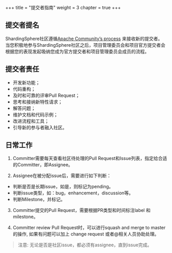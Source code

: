 +++
title = "提交者指南"
weight = 3
chapter = true
+++

## 提交者提名

ShardingSphere社区遵循[Apache Community’s process](http://community.apache.org/newcommitter.html) 来接收新的提交者。
当您积极地参与ShardingSphere社区之后，项目管理委员会和项目官方提交者会根据您的表现发起吸纳您成为官方提交者和项目管理委员会成员的流程。

## 提交者责任

 - 开发新功能；
 - 代码重构；
 - 及时和可靠的评审Pull Request；
 - 思考和接纳新特性请求；
 - 解答问题；
 - 维护文档和代码示例；
 - 改进流程和工具；
 - 引导新的参与者融入社区。

## 日常工作

1. Committer需要每天查看社区待处理的Pull Request和Issue列表，指定给合适的Committer，即Assignee。

2. Assignee在被分配issue后，需要进行如下判断：

 - 判断是否是长期issue，如是，则标记为pending。
 - 判断issue类型，如：bug，enhancement，discussion等。
 - 判断Milestone，并标记。

3. Committer提交的Pull Request，需要根据PR类型和时间标注label 和 milestone。

4. Committer review Pull Request时，可以进行squash and merge to master的操作, 如果有问题可以加上 change request 或者@相关人员协助处理。

> 注意: 无论是否是社区issue，都必须有assignee，直到issue完成。
